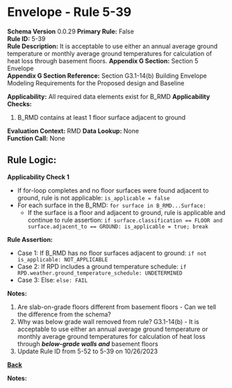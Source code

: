 # Envelope - Rule 5-39  
**Schema Version** 0.0.29
**Primary Rule:** False  
**Rule ID:** 5-39  
**Rule Description:** It is acceptable to use either an annual average ground temperature or monthly average ground temperatures for calculation of heat loss through basement floors.
**Appendix G Section:** Section 5 Envelope  
**Appendix G Section Reference:** Section G3.1-14(b) Building Envelope Modeling Requirements for the Proposed design and Baseline  

**Applicability:** All required data elements exist for B_RMD
**Applicability Checks:**  
  1. B_RMD contains at least 1 floor surface adjacent to ground
 
**Evaluation Context:** RMD 
**Data Lookup:** None  
**Function Call:** None  

## Rule Logic:  
**Applicability Check 1**
- If for-loop completes and no floor surfaces were found adjacent to ground, rule is not applicable: `is_applicable = false`
- For each surface in the B_RMD: `for surface in B_RMD...Surface:` 
  - If the surface is a floor and adjacent to ground, rule is applicable and continue to rule assertion: `if surface.classification == FLOOR and surface.adjacent_to == GROUND: is_applicable = true; break`

**Rule Assertion:**
- Case 1: If B_RMD has no floor surfaces adjacent to ground: `if not is_applicable: NOT_APPLICABLE`
- Case 2: If RPD includes a ground temperature schedule: `if RPD.weather.ground_temperature_schedule: UNDETERMINED`
- Case 3: Else: `else: FAIL`


**Notes:**
1. Are slab-on-grade floors different from basement floors - Can we tell the difference from the schema?
2. Why was below grade wall removed from rule? G3.1-14(b) - It is acceptable to use either an annual average ground temperature or monthly average ground temperatures for calculation of heat loss through ***below-grade walls and*** basement floors
3. Update Rule ID from 5-52 to 5-39 on 10/26/2023

**[Back](../_toc.md)**

**Notes:**
